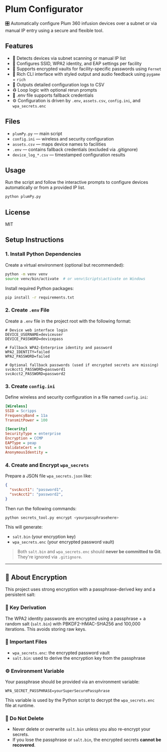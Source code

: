 # Plum Configurator

🎛️ Automatically configure Plum 360 infusion devices over a subnet or via manual IP entry using a secure and flexible tool.

## Features

- 🔎 Detects devices via subnet scanning or manual IP list
- 🔐 Configures SSID, WPA2 identity, and EAP settings per facility
- 🧠 Supports encrypted vaults for facility-specific passwords using `Fernet`
- 🎨 Rich CLI interface with styled output and audio feedback using `pygame` + `rich`
- 📄 Outputs detailed configuration logs to CSV
- ♻️ Loop logic with optional rerun prompts
- 🔑 .env file supports fallback credentials
- ⚙️ Configuration is driven by `.env`, `assets.csv`, `config.ini`, and `wpa_secrets.enc`

## Files

- `plumPy.py` — main script
- `config.ini` — wireless and security configuration
- `assets.csv` — maps device names to facilities
- `.env` — contains fallback credentials (excluded via .gitignore)
- `device_log_*.csv` — timestamped configuration results

## Usage

Run the script and follow the interactive prompts to configure devices automatically or from a provided IP list.

```bash
python plumPy.py
```

## License

MIT


## Setup Instructions

### 1. Install Python Dependencies

Create a virtual environment (optional but recommended):

```bash
python -m venv venv
source venv/bin/activate  # or venv\Scripts\activate on Windows
```

Install required Python packages:

```bash
pip install -r requirements.txt
```

### 2. Create `.env` File

Create a `.env` file in the project root with the following format:

```env
# Device web interface login
DEVICE_USERNAME=deviceuser
DEVICE_PASSWORD=devicepass

# Fallback WPA2-Enterprise identity and password
WPA2_IDENTITY=failed
WPA2_PASSWORD=failed

# Optional fallback passwords (used if encrypted secrets are missing)
svcAcct1_PASSWORD=password1
svcAcct2_PASSWORD=password2
```

### 3. Create `config.ini`

Define wireless and security configuration in a file named `config.ini`:

```ini
[Wireless]
SSID = Scripps
FrequencyBand = 11a
TransmitPower = 100

[Security]
SecurityType = enterprise
Encryption = CCMP
EAPType = peap
ValidateCert = 0
AnonymousIdentity =
```

### 4. Create and Encrypt `wpa_secrets`

Prepare a JSON file `wpa_secrets.json` like:

```json
{
  "svcAcct1": "password1",
  "svcAcct2": "password2",
}
```

Then run the following commands:

```bash
python secrets_tool.py encrypt <yourpassphrasehere>
```

This will generate:
- `salt.bin` (your encryption key)
- `wpa_secrets.enc` (your encrypted password vault)

> Both `salt.bin` and `wpa_secrets.enc` should **never be committed to Git**. They're ignored via `.gitignore`.



---

## 🔐 About Encryption

This project uses strong encryption with a passphrase-derived key and a persistent salt:

### 🔑 Key Derivation

The WPA2 identity passwords are encrypted using a passphrase + a random salt (`salt.bin`) with PBKDF2-HMAC-SHA256 and 100,000 iterations. This avoids storing raw keys.

### 📁 Important Files

- `wpa_secrets.enc`: the encrypted password vault
- `salt.bin`: used to derive the encryption key from the passphrase

### ⚙️ Environment Variable

Your passphrase should be provided via an environment variable:

```env
WPA_SECRET_PASSPHRASE=yourSuperSecurePassphrase
```

This variable is used by the Python script to decrypt the `wpa_secrets.enc` file at runtime.

### 🚫 Do Not Delete

- Never delete or overwrite `salt.bin` unless you also re-encrypt your secrets.
- If you lose the passphrase or `salt.bin`, the encrypted secrets **cannot be recovered**.

